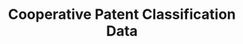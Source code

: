 ---
layout: default
bigquery: https://console.cloud.google.com/bigquery?p=patents-public-data&d=cpc&page=dataset
citation: '“Cooperative Patent Classification” by the EPO and USPTO, for public use. '
contributors: EPO, USPTO
cost: None
description: Cooperative Patent Classification Data contains the scheme and definitions
  of the Cooperative Patent Classification system for classifying patent documents.
  The CPC is the result of a partnership between the EPO and the USPTO in their joint
  effort to develop a common, internationally compatible classification system for
  technical documents, in particular patent publications, which will be used by both
  offices in the patent granting process
documentation: https://www.cooperativepatentclassification.org/cpcSchemeAndDefinitions
last_edit: Mon, 04 Apr 2022 19:07:06 GMT
location: https://www.cooperativepatentclassification.org/index
maintained_by: USPTO, EPO
schema_fields: '[''breakdownCode'', ''not_allocatable'', ''children'', ''glossary'',
  ''symbol'', ''additional_only'', ''status'', ''applicationReferences'', ''titleFull'',
  ''residualReferences'', ''residual_references'', ''title_part'', ''limiting_references'',
  ''title_full'', ''sizeCache'', ''childGroups'', ''breakdown_code'', ''definition'',
  ''informativeReferences'', ''notAllocatable'', ''application_references'', ''level'',
  ''titlePart'', ''date_revised'', ''parents'', ''informative_references'', ''ipcConcordant'',
  ''ipc_concordant'', ''dateRevised'', ''limitingReferences'', ''child_groups'', ''synonyms'']'
shortname: cooperative_patent_classification
tags:
- patents
- science
title: Cooperative Patent Classification Data
uuid: 984374a7-16e9-4b35-9445-458daceb01bf
---